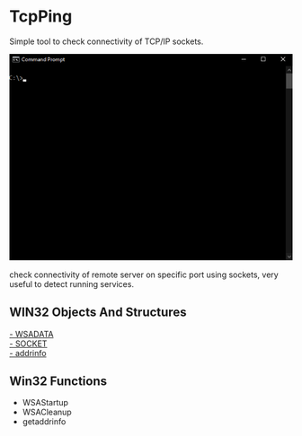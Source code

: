 # TcpPing
Simple tool to check connectivity of TCP/IP sockets.

![alt text](https://raw.githubusercontent.com/proxytype/tcpping/main/tcpping.gif)

check connectivity of remote server on specific port using sockets, very useful to detect running services.

## WIN32 Objects And Structures
[- WSADATA](https://docs.microsoft.com/en-us/windows/win32/api/winsock/ns-winsock-wsadata)<br>
[- SOCKET](https://docs.microsoft.com/en-us/windows/win32/winsock/getting-started-with-winsock)<br>
[- addrinfo](https://docs.microsoft.com/en-us/windows/win32/api/ws2def/ns-ws2def-addrinfoa)<br>

## Win32 Functions
- WSAStartup
- WSACleanup
- getaddrinfo
